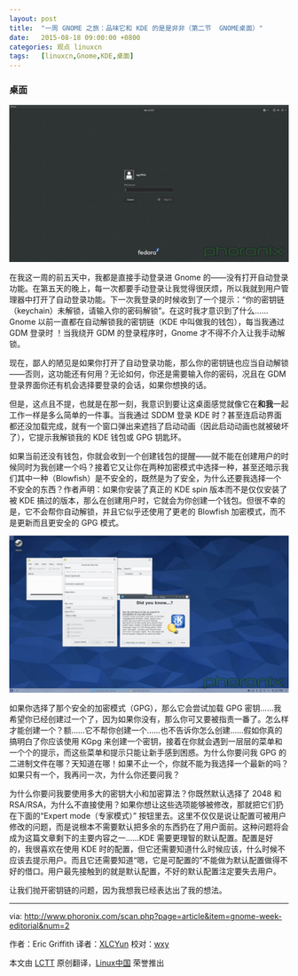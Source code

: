 ```yaml
---
layout: post
title:	"一周 GNOME 之旅：品味它和 KDE 的是是非非（第二节  GNOME桌面）"
date:	2015-08-18 09:00:00 +0800 
categories:	观点 linuxcn 
tags:	[linuxcn,Gnome,KDE,桌面]
---
```



### 桌面


![](/Asserts/Images/album/201508/16/003707rcgthlng1nn60k0j.jpeg)


在我这一周的前五天中，我都是直接手动登录进 Gnome 的——没有打开自动登录功能。在第五天的晚上，每一次都要手动登录让我觉得很厌烦，所以我就到用户管理器中打开了自动登录功能。下一次我登录的时候收到了一个提示：“你的密钥链（keychain）未解锁，请输入你的密码解锁”。在这时我才意识到了什么……Gnome 以前一直都在自动解锁我的密钥链（KDE 中叫做我的钱包），每当我通过 GDM 登录时 ！当我绕开 GDM 的登录程序时，Gnome 才不得不介入让我手动解锁。


现在，鄙人的陋见是如果你打开了自动登录功能，那么你的密钥链也应当自动解锁——否则，这功能还有何用？无论如何，你还是需要输入你的密码，况且在 GDM 登录界面你还有机会选择要登录的会话，如果你想换的话。


但是，这点且不提，也就是在那一刻，我意识到要让这桌面感觉就像它在**和我**一起工作一样是多么简单的一件事。当我通过 SDDM 登录 KDE 时？甚至连启动界面都还没加载完成，就有一个窗口弹出来遮挡了启动动画（因此启动动画也就被破坏了），它提示我解锁我的 KDE 钱包或 GPG 钥匙环。


如果当前还没有钱包，你就会收到一个创建钱包的提醒——就不能在创建用户的时候同时为我创建一个吗？接着它又让你在两种加密模式中选择一种，甚至还暗示我们其中一种（Blowfish）是不安全的，既然是为了安全，为什么还要我选择一个不安全的东西？作者声明：如果你安装了真正的 KDE spin 版本而不是仅仅安装了被 KDE 搞过的版本，那么在创建用户时，它就会为你创建一个钱包。但很不幸的是，它不会帮你自动解锁，并且它似乎还使用了更老的 Blowfish 加密模式，而不是更新而且更安全的 GPG 模式。


![](/Asserts/Images/album/201508/16/003718lkfrtri55strkrwd.jpeg)


如果你选择了那个安全的加密模式（GPG），那么它会尝试加载 GPG 密钥……我希望你已经创建过一个了，因为如果你没有，那么你可又要被指责一番了。怎么样才能创建一个？额……它不帮你创建一个……也不告诉你怎么创建……假如你真的搞明白了你应该使用 KGpg 来创建一个密钥，接着在你就会遇到一层层的菜单和一个个的提示，而这些菜单和提示只能让新手感到困惑。为什么你要问我 GPG 的二进制文件在哪？天知道在哪！如果不止一个，你就不能为我选择一个最新的吗？如果只有一个，我再问一次，为什么你还要问我？


为什么你要问我要使用多大的密钥大小和加密算法？你既然默认选择了 2048 和 RSA/RSA，为什么不直接使用？如果你想让这些选项能够被修改，那就把它们扔在下面的“Expert mode（专家模式）” 按钮里去。这里不仅仅是说让配置可被用户修改的问题，而是说根本不需要默认把多余的东西扔在了用户面前。这种问题将会成为这篇文章剩下的主要内容之一……KDE 需要更理智的默认配置。配置是好的，我很喜欢在使用 KDE 时的配置，但它还需要知道什么时候应该，什么时候不应该去提示用户。而且它还需要知道“嗯，它是可配置的”不能做为默认配置做得不好的借口。用户最先接触到的就是默认配置，不好的默认配置注定要失去用户。


让我们抛开密钥链的问题，因为我想我已经表达出了我的想法。




---


via: <http://www.phoronix.com/scan.php?page=article&item=gnome-week-editorial&num=2>


作者：Eric Griffith 译者：[XLCYun](https://github.com/XLCYun) 校对：[wxy](https://github.com/wxy)


本文由 [LCTT](https://github.com/LCTT/TranslateProject) 原创翻译，[Linux中国](https://linux.cn/) 荣誉推出
